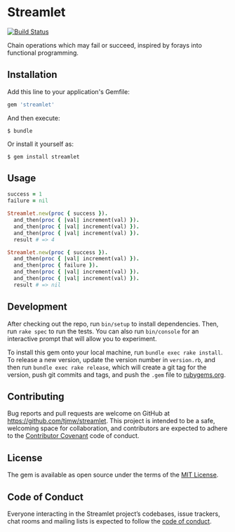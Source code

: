 # Streamlet

[![Build Status](https://travis-ci.org/tjmw/streamlet.svg?branch=master)](https://travis-ci.org/tjmw/streamlet)

Chain operations which may fail or succeed, inspired by forays into functional programming.

## Installation

Add this line to your application's Gemfile:

```ruby
gem 'streamlet'
```

And then execute:

    $ bundle

Or install it yourself as:

    $ gem install streamlet

## Usage

```ruby
success = 1
failure = nil

Streamlet.new(proc { success }).
  and_then(proc { |val| increment(val) }).
  and_then(proc { |val| increment(val) }).
  and_then(proc { |val| increment(val) }).
  result # => 4

Streamlet.new(proc { success }).
  and_then(proc { |val| increment(val) }).
  and_then(proc { failure }).
  and_then(proc { |val| increment(val) }).
  and_then(proc { |val| increment(val) }).
  result # => nil
```

## Development

After checking out the repo, run `bin/setup` to install dependencies. Then, run `rake spec` to run the tests. You can also run `bin/console` for an interactive prompt that will allow you to experiment.

To install this gem onto your local machine, run `bundle exec rake install`. To release a new version, update the version number in `version.rb`, and then run `bundle exec rake release`, which will create a git tag for the version, push git commits and tags, and push the `.gem` file to [rubygems.org](https://rubygems.org).

## Contributing

Bug reports and pull requests are welcome on GitHub at https://github.com/tjmw/streamlet. This project is intended to be a safe, welcoming space for collaboration, and contributors are expected to adhere to the [Contributor Covenant](http://contributor-covenant.org) code of conduct.

## License

The gem is available as open source under the terms of the [MIT License](https://opensource.org/licenses/MIT).

## Code of Conduct

Everyone interacting in the Streamlet project’s codebases, issue trackers, chat rooms and mailing lists is expected to follow the [code of conduct](https://github.com/tjmw/streamlet/blob/master/CODE_OF_CONDUCT.md).
